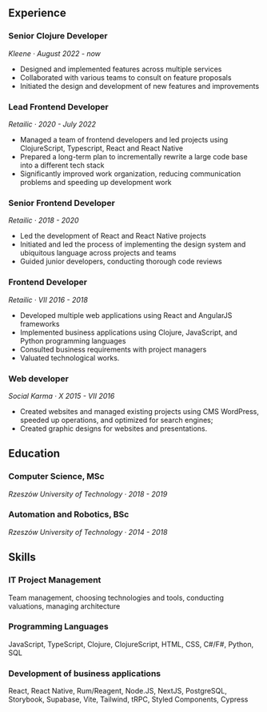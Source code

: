 ## Experience

### Senior Clojure Developer

_Kleene · August 2022 - now_

- Designed and implemented features across multiple services
- Collaborated with various teams to consult on feature proposals
- Initiated the design and development of new features and improvements

### Lead Frontend Developer

_Retailic · 2020 - July 2022_

- Managed a team of frontend developers and led projects using ClojureScript, Typescript, React and React Native
- Prepared a long-term plan to incrementally rewrite a large code base into a different tech stack
- Significantly improved work organization, reducing communication problems and speeding up development work

### Senior Frontend Developer

_Retailic · 2018 - 2020_

- Led the development of React and React Native projects
- Initiated and led the process of implementing the design system and ubiquitous language across projects and teams
- Guided junior developers, conducting thorough code reviews

### Frontend Developer

_Retailic · VII 2016 - 2018_

- Developed multiple web applications using React and AngularJS frameworks
- Implemented business applications using Clojure, JavaScript, and Python programming languages
- Consulted business requirements with project managers
- Valuated technological works.

### Web developer

_Social Karma · X 2015 - VII 2016_

- Created websites and managed existing projects using CMS WordPress, speeded up operations, and optimized for search engines;
- Created graphic designs for websites and presentations.

## Education

### Computer Science, MSc

_Rzeszów University of Technology · 2018 - 2019_

### Automation and Robotics, BSc

_Rzeszów University of Technology · 2014 - 2018_

## Skills

### IT Project Management

Team management, choosing technologies and tools, conducting valuations, managing architecture

### Programming Languages

JavaScript, TypeScript, Clojure, ClojureScript, HTML, CSS, C#/F#, Python, SQL

### Development of business applications

React, React Native, Rum/Reagent, Node.JS, NextJS, PostgreSQL, Storybook, Supabase, Vite, Tailwind, tRPC, Styled Components, Cypress
